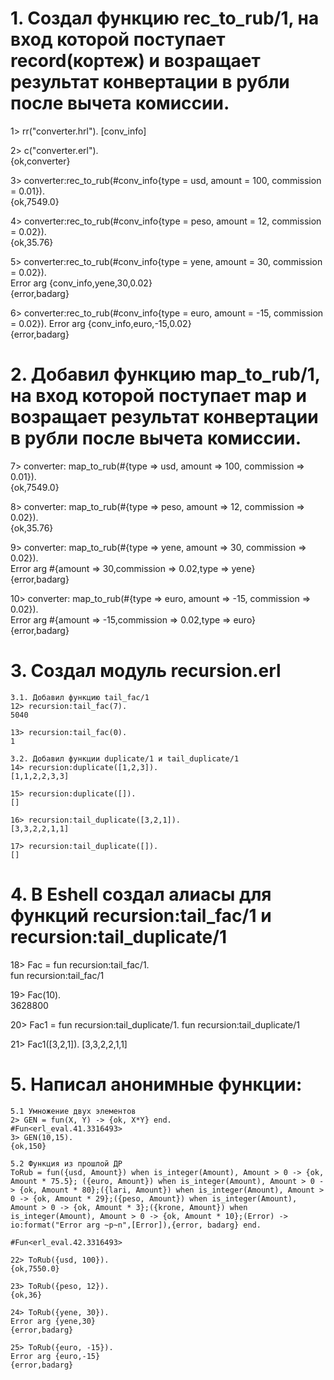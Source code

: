 # 1. Создал функцию rec_to_rub/1, на вход которой поступает record(кортеж) и возращает результат конвертации в рубли после вычета комиcсии.

1> rr("converter.hrl").
[conv_info]

2> c("converter.erl").  
{ok,converter}

3> converter:rec_to_rub(#conv_info{type = usd, amount = 100, commission = 0.01}).   
{ok,7549.0}   
  
4> converter:rec_to_rub(#conv_info{type = peso, amount = 12, commission = 0.02}).   
{ok,35.76}   
 
5> converter:rec_to_rub(#conv_info{type = yene, amount = 30, commission = 0.02}).   
Error arg {conv_info,yene,30,0.02}   
{error,badarg}    

6> converter:rec_to_rub(#conv_info{type = euro, amount = -15, commission = 0.02}). 
Error arg {conv_info,euro,-15,0.02}    
{error,badarg}   

# 2. Добавил функцию map_to_rub/1, на вход которой поступает map и возращает результат конвертации в рубли после вычета комисcии.

7> converter: map_to_rub(#{type => usd, amount => 100, commission => 0.01}).    
{ok,7549.0}    

8> converter: map_to_rub(#{type => peso, amount => 12, commission => 0.02}).   
{ok,35.76}    

9> converter: map_to_rub(#{type => yene, amount => 30, commission => 0.02}).    
Error arg #{amount => 30,commission => 0.02,type => yene}   
{error,badarg}      

10> converter: map_to_rub(#{type => euro, amount => -15, commission => 0.02}).      
Error arg #{amount => -15,commission => 0.02,type => euro}      
{error,badarg}      

# 3. Создал модуль recursion.erl
    3.1. Добавил функцию tail_fac/1
    12> recursion:tail_fac(7).      
    5040        
    
    13> recursion:tail_fac(0).      
    1       

    3.2. Добавил функции duplicate/1 и tail_duplicate/1
    14> recursion:duplicate([1,2,3]).       
    [1,1,2,2,3,3]       

    15> recursion:duplicate([]).              
    []      

    16> recursion:tail_duplicate([3,2,1]).      
    [3,3,2,2,1,1]       

    17> recursion:tail_duplicate([]).           
    []      
    
# 4. В Eshell создал алиасы для функций recursion:tail_fac/1 и recursion:tail_duplicate/1

18> Fac = fun recursion:tail_fac/1.     
fun recursion:tail_fac/1        

19> Fac(10).        
3628800     

20> Fac1 = fun recursion:tail_duplicate/1.
fun recursion:tail_duplicate/1

21> Fac1([3,2,1]).
[3,3,2,2,1,1]

# 5. Написал анонимные функции:
    5.1 Умножение двух элементов
    2> GEN = fun(X, Y) -> {ok, X*Y} end.    
    #Fun<erl_eval.41.3316493>
    3> GEN(10,15).
    {ok,150}

    5.2 Функция из прошлой ДР
    ToRub = fun({usd, Amount}) when is_integer(Amount), Amount > 0 -> {ok, Amount * 75.5}; ({euro, Amount}) when is_integer(Amount), Amount > 0 -> {ok, Amount * 80};({lari, Amount}) when is_integer(Amount), Amount > 0 -> {ok, Amount * 29};({peso, Amount}) when is_integer(Amount), Amount > 0 -> {ok, Amount * 3};({krone, Amount}) when is_integer(Amount), Amount > 0 -> {ok, Amount * 10};(Error) -> io:format("Error arg ~p~n",[Error]),{error, badarg} end.

    #Fun<erl_eval.42.3316493>

    22> ToRub({usd, 100}).      
    {ok,7550.0}     

    23> ToRub({peso, 12}).      
    {ok,36}     

    24> ToRub({yene, 30}).      
    Error arg {yene,30}     
    {error,badarg}      

    25> ToRub({euro, -15}).     
    Error arg {euro,-15}        
    {error,badarg}
